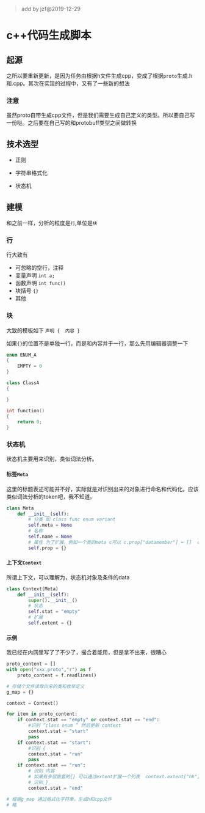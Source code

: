 >add by jzf@2019-12-29
# c++代码生成脚本

## 起源


之所以要重新更新，是因为任务由根据h文件生成cpp，变成了根据`proto`生成.h和.cpp。其次在实现的过程中，又有了一些新的想法
### 注意

虽然proto自带生成cpp文件，但是我们需要生成自己定义的类型。所以要自己写一份哒。之后要在自己写的和protobuff类型之间做转换

## 技术选型

* 正则

* 字符串格式化

* 状态机

## 建模

和之前一样，分析的粒度是`行`,单位是`块`
###  行

行大致有 

* 可忽略的空行，注释
* 变量声明  `int a;`
* 函数声明   `int func()`
* 块括号 `{}`
* 其他

### 块

大致的模板如下  `声明 {  内容 }` 

如果`{}`的位置不是单独一行，而是和内容并于一行，那么先用编辑器调整一下

```c++ 
enum ENUM_A 
{
    EMPTY = 0
}

class ClassA
{

}

int function()
{
    return 0;
}
```
### 状态机

状态机主要用来识别，类似词法分析。

#### 标签`Meta`

这里的标题表述可能并不好，实际就是对识别出来的对象进行命名和代码化。应该类似词法分析的token吧，我不知道。

```python
class Meta
    def __init__(self):
        # 分类 如 class func enum variant 
        self.meta = None
        # 名称
        self.name = None
        # 属性 为了扩展。例如一个类的meta c可以 c.prop["datamember"] = []  c.prop["datamember"].append(成员变量的meta)
        self.prop = {}
```

#### 上下文`Context`

所谓上下文，可以理解为，状态机对象及条件的data

```python
class Context(Meta)
    def __init__(self):
        super().__init__()
        # 状态
        self.stat = "empty"
        # 扩展
        self.extent = {}
```

#### 示例

我已经在内网里写了了不少了，撮合着能用，但是拿不出来，很糟心

```python
proto_content = []
with open("xxx.proto","r") as f
    proto_content = f.readlines()

# 存储个文件读取出来的类和枚举定义
g_map = {}

context = Context()

for item in proto_content:
    if context.stat == "empty" or context.stat == "end":
        #识别 “class enum ” 然后更新 context
        context.stat = "start"
        pass
    if context.stat == "start":
        #识别 {
        context.stat = "run"
        pass
    if context.stat == "run":
        # 识别 内容
        # 如果有多层嵌套的{} 可以通过extent扩展一个列表  context.extent["hh"] = [] 进行栈操作
        # 识别 } 
        context.stat = "end"

# 根据g_map 通过格式化字符串，生成h和cpp文件
# 略
```